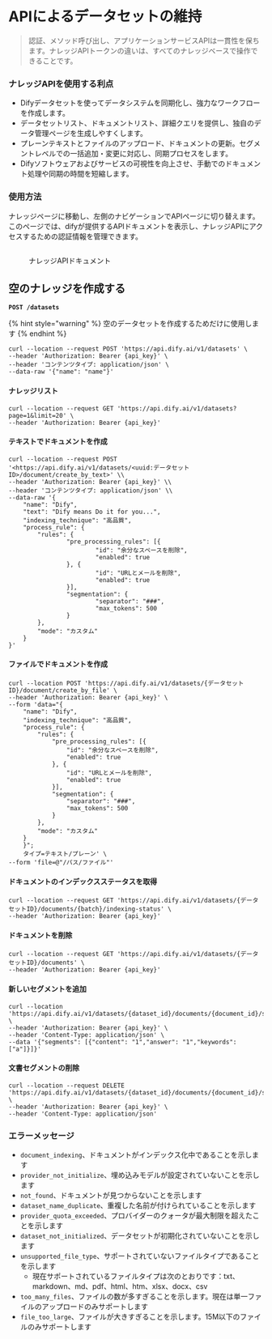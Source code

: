 # APIによるデータセットの維持

> 認証、メソッド呼び出し、アプリケーションサービスAPIは一貫性を保ちます。ナレッジAPIトークンの違いは、すべてのナレッジベースで操作できることです。

### ナレッジAPIを使用する利点
* Difyデータセットを使ってデータシステムを同期化し、強力なワークフローを作成します。
* データセットリスト、ドキュメントリスト、詳細クエリを提供し、独自のデータ管理ページを生成しやすくします。
* プレーンテキストとファイルのアップロード、ドキュメントの更新。セグメントレベルでの一括追加・変更に対応し、同期プロセスをします。
* Difyソフトウェアおよびサービスの可視性を向上させ、手動でのドキュメント処理や同期の時間を短縮します。

### 使用方法

ナレッジページに移動し、左側のナビゲーションでAPIページに切り替えます。このページでは、difyが提供するAPIドキュメントを表示し、ナレッジAPIにアクセスするための認証情報を管理できます。

<figure><img src="https://assets-docs.dify.ai/dify-enterprise-mintlify/jp/features/datasets/9c9f592c965ab8cf57ae6160361099bf.png" alt=""><figcaption><p>ナレッジAPIドキュメント</p></figcaption></figure>

## **空のナレッジを作成する**

**`POST /datasets`**

{% hint style="warning" %}
空のデータセットを作成するためだけに使用します
{% endhint %}

```
curl --location --request POST 'https://api.dify.ai/v1/datasets' \
--header 'Authorization: Bearer {api_key}' \
--header 'コンテンツタイプ: application/json' \
--data-raw '{"name": "name"}'
```

#### **ナレッジリスト**

```
curl --location --request GET 'https://api.dify.ai/v1/datasets?page=1&limit=20' \
--header 'Authorization: Bearer {api_key}'
```

#### **テキストでドキュメントを作成**

```
curl --location --request POST '<https://api.dify.ai/v1/datasets/<uuid:データセットID>/document/create_by_text>' \\
--header 'Authorization: Bearer {api_key}' \\
--header 'コンテンツタイプ: application/json' \\
--data-raw '{
    "name": "Dify",
    "text": "Dify means Do it for you...",
    "indexing_technique": "高品質",
    "process_rule": {
        "rules": {
                "pre_processing_rules": [{
                        "id": "余分なスペースを削除",
                        "enabled": true
                }, {
                        "id": "URLとメールを削除",
                        "enabled": true
                }],
                "segmentation": {
                        "separator": "###",
                        "max_tokens": 500
                }
        },
        "mode": "カスタム"
    }
}'
```

#### **ファイルでドキュメントを作成**

```
curl --location POST 'https://api.dify.ai/v1/datasets/{データセットID}/document/create_by_file' \
--header 'Authorization: Bearer {api_key}' \
--form 'data="{
	"name": "Dify",
	"indexing_technique": "高品質",
	"process_rule": {
		"rules": {
			"pre_processing_rules": [{
				"id": "余分なスペースを削除",
				"enabled": true
			}, {
				"id": "URLとメールを削除",
				"enabled": true
			}],
			"segmentation": {
				"separator": "###",
				"max_tokens": 500
			}
		},
		"mode": "カスタム"
	}
    }";
    タイプ=テキスト/プレーン' \
--form 'file=@"/パス/ファイル"'
```

#### **ドキュメントのインデックスステータスを取得**

```
curl --location --request GET 'https://api.dify.ai/v1/datasets/{データセットID}/documents/{batch}/indexing-status' \
--header 'Authorization: Bearer {api_key}'
```

#### **ドキュメントを削除**

```
curl --location --request GET 'https://api.dify.ai/v1/datasets/{データセットID}/documents' \
--header 'Authorization: Bearer {api_key}'
```

#### **新しいセグメントを追加**

```
curl --location 'https://api.dify.ai/v1/datasets/{dataset_id}/documents/{document_id}/segments' \
--header 'Authorization: Bearer {api_key}' \
--header 'Content-Type: application/json' \
--data '{"segments": [{"content": "1","answer": "1","keywords": ["a"]}]}'
```

#### 文書セグメントの削除

```
curl --location --request DELETE 'https://api.dify.ai/v1/datasets/{dataset_id}/documents/{document_id}/segments/{segment_id}' \
--header 'Authorization: Bearer {api_key}' \
--header 'Content-Type: application/json'
```

### エラーメッセージ

- `document_indexing`、ドキュメントがインデックス化中であることを示します
- `provider_not_initialize`、埋め込みモデルが設定されていないことを示します
- `not_found`、ドキュメントが見つからないことを示します
- `dataset_name_duplicate`、重複した名前が付けられていることを示します
- `provider_quota_exceeded`、プロバイダーのクォータが最大制限を超えたことを示します
- `dataset_not_initialized`、データセットが初期化されていないことを示します
- `unsupported_file_type`、サポートされていないファイルタイプであることを示します
    - 現在サポートされているファイルタイプは次のとおりです：txt、markdown、md、pdf、html、htm、xlsx、docx、csv
- `too_many_files`、ファイルの数が多すぎることを示します。現在は単一ファイルのアップロードのみサポートします
- `file_too_large`、ファイルが大きすぎることを示します。15M以下のファイルのみサポートします